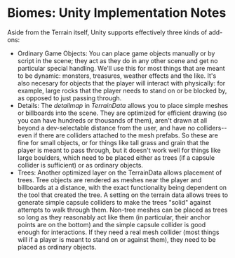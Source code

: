 # Biomes: Unity Implementation Notes

Aside from the Terrain itself, Unity supports effectively three kinds of add-ons:

- Ordinary Game Objects:  You can place game objects manually or by script in the scene; they act as they do in any other scene and get no particular special handling.   We'll use this for most things that are meant to be dynamic:  monsters, treasures, weather effects and the like.    It's also necesary for objects that the player will interact with physically:  for example, large rocks that the player needs to stand on or be blocked by, as opposed to just passing through.
- Details:   The _detailmap_ in _TerrainData_ allows you to place simple meshes or billboards into the scene.   They are optimized for efficient drawing (so you can have hundreds or thousands of them), aren't drawn at all beyond a dev-selectable distance from the user, and have no colliders--even if there are colliders attached to the mesh prefabs.   So these are fine for small objects, or for things like tall grass and grain that the player is meant to pass through, but it doesn't work well for things like large boulders, which need to be placed either as trees (if a capsule collider is sufficient) or as ordinary objects.
- Trees:  Another optimized layer on the TerrainData allows placement of trees.   Tree objects are rendered as meshes near the player and billboards at a distance, with the exact functionality being dependent on the tool that created the tree.  A setting on the terrain data allows trees to generate simple capsule colliders to make the trees "solid" against attempts to walk through them.   Non-tree meshes can be placed as trees so long as they reasonably act like them (in particular, their anchor points are on the bottom) and the simple capsule collider is good enough for interactions.  If they need a real mesh collider (most things will if a player is meant to stand on or against them), they need to be placed as ordinary objects.


